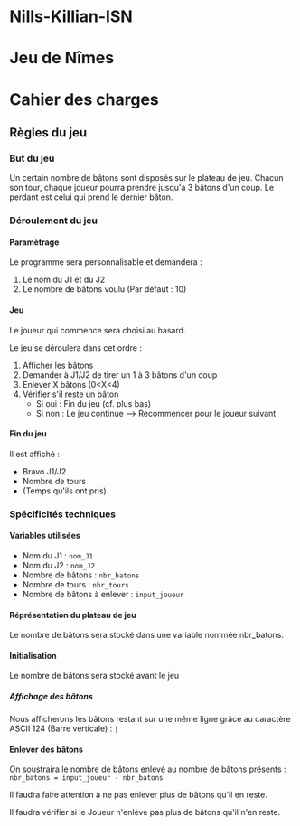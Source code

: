 # Nills-Killian-ISN
# Jeu de Nîmes
# Cahier des charges

## Règles du jeu

### But du jeu
Un certain nombre de bâtons sont disposés sur le plateau de jeu.
Chacun son tour, chaque joueur pourra prendre jusqu'à 3 bâtons d'un coup.
Le perdant est celui qui prend le dernier bâton.

### Déroulement du jeu

#### Paramètrage
Le programme sera personnalisable et demandera :
1) Le nom du J1 et du J2
2) Le nombre de bâtons voulu (Par défaut : 10)

#### Jeu
Le joueur qui commence sera choisi au hasard.

Le jeu se déroulera dans cet ordre :

1) Afficher les bâtons
2) Demander à J1/J2 de tirer un 1 à 3 bâtons d'un coup
3) Enlever X bâtons (0<X<4)
4) Vérifier s'il reste un bâton
    + Si oui : Fin du jeu (cf. plus bas)
    + Si non : Le jeu continue --> Recommencer pour le joueur suivant 

#### Fin du jeu
Il est affiché :

+ Bravo J1/J2
+ Nombre de tours
+ (Temps qu'ils ont pris)

### Spécificités techniques

#### Variables utilisées
- Nom du J1 : `nom_J1`
- Nom du J2 : `nom_J2`
- Nombre de bâtons : `nbr_batons`
- Nombre de tours : `nbr_tours`
- Nombre de bâtons à enlever : `input_joueur` 

#### Réprésentation du plateau de jeu
Le nombre de bâtons sera stocké dans une variable nommée nbr_batons.

#### Initialisation
Le nombre de bâtons sera stocké avant le jeu

##### Affichage des bâtons
Nous afficherons les bâtons restant sur une même ligne grâce au caractère ASCII 124 (Barre verticale) : `|`

#### Enlever des bâtons
On soustraira le nombre de bâtons enlevé au nombre de bâtons présents : `nbr_batons = input_joueur - nbr_batons`

Il faudra faire attention à ne pas enlever plus de bâtons qu'il en reste.

Il faudra vérifier si le Joueur n'enlève pas plus de bâtons qu'il n'en reste.

